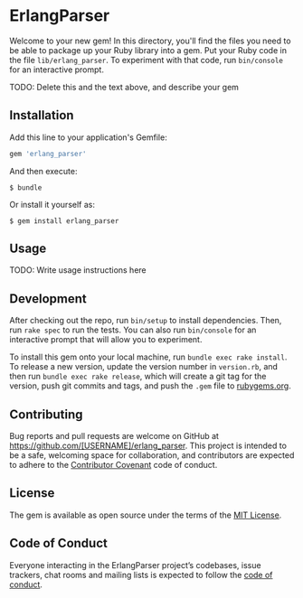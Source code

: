 # ErlangParser

Welcome to your new gem! In this directory, you'll find the files you need to be able to package up your Ruby library into a gem. Put your Ruby code in the file `lib/erlang_parser`. To experiment with that code, run `bin/console` for an interactive prompt.

TODO: Delete this and the text above, and describe your gem

## Installation

Add this line to your application's Gemfile:

```ruby
gem 'erlang_parser'
```

And then execute:

    $ bundle

Or install it yourself as:

    $ gem install erlang_parser

## Usage

TODO: Write usage instructions here

## Development

After checking out the repo, run `bin/setup` to install dependencies. Then, run `rake spec` to run the tests. You can also run `bin/console` for an interactive prompt that will allow you to experiment.

To install this gem onto your local machine, run `bundle exec rake install`. To release a new version, update the version number in `version.rb`, and then run `bundle exec rake release`, which will create a git tag for the version, push git commits and tags, and push the `.gem` file to [rubygems.org](https://rubygems.org).

## Contributing

Bug reports and pull requests are welcome on GitHub at https://github.com/[USERNAME]/erlang_parser. This project is intended to be a safe, welcoming space for collaboration, and contributors are expected to adhere to the [Contributor Covenant](http://contributor-covenant.org) code of conduct.

## License

The gem is available as open source under the terms of the [MIT License](https://opensource.org/licenses/MIT).

## Code of Conduct

Everyone interacting in the ErlangParser project’s codebases, issue trackers, chat rooms and mailing lists is expected to follow the [code of conduct](https://github.com/[USERNAME]/erlang_parser/blob/master/CODE_OF_CONDUCT.md).
